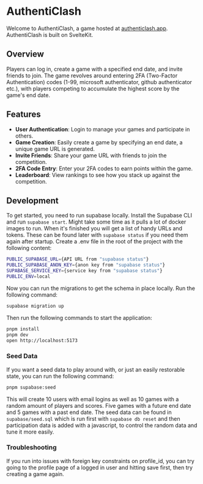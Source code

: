 # AuthentiClash

Welcome to AuthentiClash, a game hosted at [authenticlash.app](https://authenticlash.app). AuthentiClash is built on SvelteKit.

## Overview

Players can log in, create a game with a specified end date, and invite friends to join. The game revolves around entering 2FA (Two-Factor Authentication) codes (1-99, microsoft authenticator, github authenticator etc.), with players competing to accumulate the highest score by the game's end date.

## Features

- **User Authentication**: Login to manage your games and participate in others.
- **Game Creation**: Easily create a game by specifying an end date, a unique game URL is generated.
- **Invite Friends**: Share your game URL with friends to join the competition.
- **2FA Code Entry**: Enter your 2FA codes to earn points within the game.
- **Leaderboard**: View rankings to see how you stack up against the competition.

## Development

To get started, you need to run supabase locally. Install the Supabase CLI and run `supabase start`. Might take some time as it pulls a lot of docker images to run. When it's finished you will get a list of handy URLs and tokens. These can be found later with `supabase status` if you need them again after startup. Create a .env file in the root of the project with the following content:

```bash
PUBLIC_SUPABASE_URL={API URL from "supabase status"}
PUBLIC_SUPABASE_ANON_KEY={anon key from "supabase status"}
SUPABASE_SERVICE_KEY={service key from "supabase status"}
PUBLIC_ENV=local
```

Now you can run the migrations to get the schema in place locally. Run the following command:

```bash
supabase migration up
```

Then run the following commands to start the application:

```bash
pnpm install
pnpm dev
open http://localhost:5173
```

### Seed Data

If you want a seed data to play around with, or just an easily restorable state, you can run the following command:

```bash
pnpm supabase:seed
```

This will create 10 users with email logins as well as 10 games with a random amount of players and scores. Five games with a future end date and 5 games with a past end date. The seed data can be found in `supabase/seed.sql` which is run first with `supabase db reset` and then participation data is added with a javascript, to control the random data and tune it more easily.

### Troubleshooting

If you run into issues with foreign key constraints on profile_id, you can try going to the profile page of a logged in user and hitting save first, then try creating a game again.
